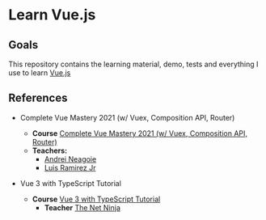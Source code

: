 # Learn Vue.js

## Goals

This repository contains the learning material, demo, tests and everything I use to learn [Vue.js](https://vuejs.org/)

## References

- Complete Vue Mastery 2021 (w/ Vuex, Composition API, Router)
  - **Course** [Complete Vue Mastery 2021 (w/ Vuex, Composition API, Router)](https://www.udemy.com/course/complete-vue-js-developer-zero-to-mastery-vuex/)
  - **Teachers:**
    - [Andrei Neagoie](https://www.udemy.com/user/andrei-neagoie/)
    - [Luis Ramirez Jr](https://www.udemy.com/user/luisramirezjr/)

- Vue 3 with TypeScript Tutorial
  - **Course** [Vue 3 with TypeScript Tutorial](https://www.youtube.com/watch?v=JfI5PISLr9w&list=PL4cUxeGkcC9gCtAuEdXTjNVE5bbMFo5OD)
    - **Teacher** [The Net Ninja](https://www.youtube.com/channel/UCW5YeuERMmlnqo4oq8vwUpg)
